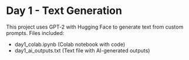 # Day 1 - Text Generation
This project uses GPT‑2 with Hugging Face to generate text from custom prompts.
Files included:
- day1_colab.ipynb (Colab notebook with code)
- day1_ai_outputs.txt (Text file with AI-generated outputs)
